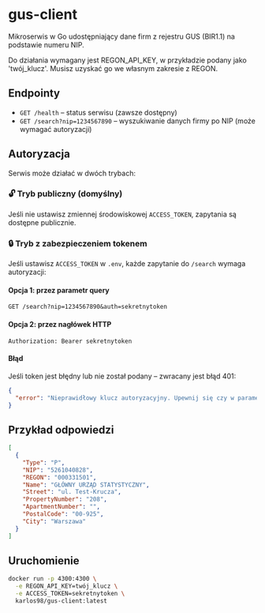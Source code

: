# gus-client

Mikroserwis w Go udostępniający dane firm z rejestru GUS (BIR1.1) na podstawie numeru NIP.

Do działania wymagany jest REGON_API_KEY, w przykładzie podany jako 'twój_klucz'. 
Musisz uzyskać go we własnym zakresie z REGON.

## Endpointy

- `GET /health` – status serwisu (zawsze dostępny)
- `GET /search?nip=1234567890` – wyszukiwanie danych firmy po NIP (może wymagać autoryzacji)

## Autoryzacja

Serwis może działać w dwóch trybach:

### 🔓 Tryb publiczny (domyślny)

Jeśli nie ustawisz zmiennej środowiskowej `ACCESS_TOKEN`, zapytania są dostępne publicznie.

### 🔒 Tryb z zabezpieczeniem tokenem

Jeśli ustawisz `ACCESS_TOKEN` w `.env`, każde zapytanie do `/search` wymaga autoryzacji:

#### Opcja 1: przez parametr query

```
GET /search?nip=1234567890&auth=sekretnytoken
```

#### Opcja 2: przez nagłówek HTTP

```
Authorization: Bearer sekretnytoken
```

#### Błąd

Jeśli token jest błędny lub nie został podany – zwracany jest błąd 401:

```json
{
  "error": "Nieprawidłowy klucz autoryzacyjny. Upewnij się czy w parametrzy query podałeś auth taki jak ustawiłeś w .env jako ACCESS_TOKEN. zapytanie powinno wyglądać tak: http://localhost:4300/search/?nip=1234567890&auth=sekretnytoken lub auth możesz podać jako header Authorization: Bearer sekretnytoken"
}
```

## Przykład odpowiedzi

```json
[
  {
    "Type": "P",
    "NIP": "5261040828",
    "REGON": "000331501",
    "Name": "GŁÓWNY URZĄD STATYSTYCZNY",
    "Street": "ul. Test-Krucza",
    "PropertyNumber": "208",
    "ApartmentNumber": "",
    "PostalCode": "00-925",
    "City": "Warszawa"
  }
]
```

## Uruchomienie

```bash
docker run -p 4300:4300 \
  -e REGON_API_KEY=twój_klucz \
  -e ACCESS_TOKEN=sekretnytoken \
  karlos98/gus-client:latest
```
